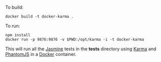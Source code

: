 To build:

    docker build -t docker-karma .

To run:

    npm install
    docker run -p 9876:9876 -v $PWD:/opt/karma -i -t docker-karma


This will run all the [Jasmine][4] tests in the **tests** directory using [Karma][2] and [PhantomJS][3] in a [Docker][1] container.

[1]: https://www.docker.io/
[2]: http://karma-runner.github.io/0.10/index.html
[3]: http://phantomjs.org/
[4]: https://jasmine.github.io/
